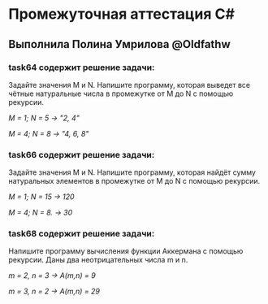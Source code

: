 # Промежуточная аттестация C#
## Выполнила Полина Умрилова @Oldfathw

### task64 содержит решение задачи:
Задайте значения M и N. Напишите программу, которая выведет 
все чётные натуральные числа в промежутке от M до N с помощью рекурсии.

*M = 1; N = 5 -> "2, 4"*

*M = 4; N = 8 -> "4, 6, 8"*

### task66 содержит решение задачи:
Задайте значения M и N. Напишите программу, которая найдёт
сумму натуральных элементов в промежутке от M до N с помощью рекурсии.

*M = 1; N = 15 -> 120*

*M = 4; N = 8. -> 30*

### task68 содержит решение задачи:
Напишите программу вычисления функции Аккермана с помощью рекурсии. Даны два неотрицательных числа m и n.

*m = 2, n = 3 -> A(m,n) = 9*

*m = 3, n = 2 -> A(m,n) = 29*